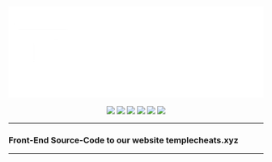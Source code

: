 <p align="center">
  <a href="https://templecheats.xyz">
    <img src="github/images/logo.png">
  </a>
</p> 
<p align="center">
  <img src="https://img.shields.io/badge/Visual%20Studio%20Code-2C2C2C?style=for-the-badge&logo=visual-studio-code&logoColor=white">
  <img src="https://img.shields.io/badge/HTML5-4B4B4B?style=for-the-badge&logo=html5&logoColor=white">
  <img src="https://img.shields.io/badge/CSS3-4B4B4B?style=for-the-badge&logo=css3&logoColor=white">
  <img src="https://img.shields.io/badge/JavaScript-4B4B4B?style=for-the-badge&logo=javascript&logoColor=F7DF1E">
  <a href="https://discord.gg/j6hTUB5GBx" style="text-decoration: none;">
    <img src="https://img.shields.io/badge/Discord-4B4B4B?style=for-the-badge&logo=discord&logoColor=white">
  </a>
  <img src="https://img.shields.io/badge/License-MIT-2C2C2C?style=for-the-badge&logoColor=white">
</p>

---
### Front-End Source-Code to our website templecheats.xyz
---
